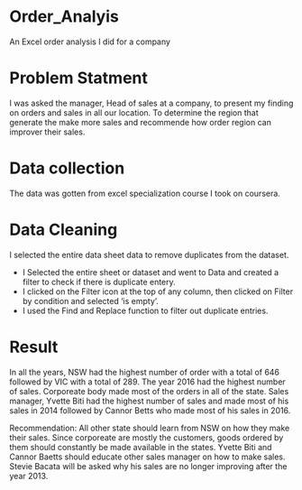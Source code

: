 # Order_Analyis
An Excel order analysis I did for a company
 # Problem Statment
 
I was asked the manager, Head of sales at a company, to present my finding on orders and sales in all our location. To determine the region that generate the make more sales and recommende how order region can improver their sales.

# Data collection
The data was gotten from excel specialization course I took on coursera. 

# Data Cleaning 

I selected the entire data sheet data to remove duplicates from the dataset. 
* I Selected the entire sheet or dataset and went to Data and created a filter to check if there is duplicate entery.
* I clicked on the Filter icon at the top of any column, then clicked on Filter by condition and selected ‘is empty’.  
* I used the Find and Replace function to filter out duplicate entries. 

# Result

In all the years, NSW had the highest number of order with a total of 646 followed by VIC with a total of 289.
The year 2016 had the highest number of sales.
Corporeate body made most of the orders in all of the state.
Sales manager, Yvette Biti had the highest number of sales and made most of his sales in 2014 followed by Cannor Betts who made most of his sales in 2016.

Recommendation:
All other state should learn from NSW on how they make their sales.
Since corporeate are mostly the customers, goods ordered by them should constantly be made available in the states.
Yvette Biti and Cannor Baetts should educate other sales manager on how to make sales.
Stevie Bacata will be asked why his sales are no longer improving after the year 2013.
  
